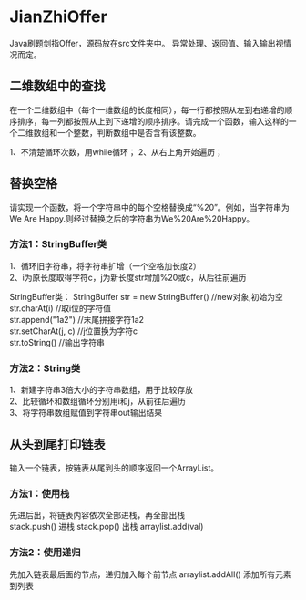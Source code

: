 # JianZhiOffer
Java刷题剑指Offer，源码放在src文件夹中。
异常处理、返回值、输入输出视情况而定。

## 二维数组中的查找
在一个二维数组中（每个一维数组的长度相同），每一行都按照从左到右递增的顺序排序，每一列都按照从上到下递增的顺序排序。请完成一个函数，输入这样的一个二维数组和一个整数，判断数组中是否含有该整数。

1、不清楚循环次数，用while循环；
2、从右上角开始遍历；

## 替换空格
请实现一个函数，将一个字符串中的每个空格替换成“%20”。例如，当字符串为We Are Happy.则经过替换之后的字符串为We%20Are%20Happy。

### 方法1：StringBuffer类  
1、循环旧字符串，将字符串扩增（一个空格加长度2）   
2、i为原长度取得字符c，j为新长度str增加%20或c，从后往前遍历

StringBuffer类：
StringBuffer str = new StringBuffer() //new对象,初始为空  
        str.charAt(i) //取i位的字符值  
        str.append("1a2") //末尾拼接字符1a2  
        str.setCharAt(j, c) //j位置换为字符c  
        str.toString() //输出字符串  
### 方法2：String类  
1、新建字符串3倍大小的字符串数组，用于比较存放  
2、比较循环和数组循环分别用i和j，从前往后遍历  
3、将字符串数组赋值到字符串out输出结果

## 从头到尾打印链表
输入一个链表，按链表从尾到头的顺序返回一个ArrayList。

### 方法1：使用栈
先进后出，将链表内容依次全部进栈，再全部出栈  
stack.push() 进栈
stack.pop()  出栈
arraylist.add(val)
### 方法2：使用递归
先加入链表最后面的节点，递归加入每个前节点
arraylist.addAll() 添加所有元素到列表
